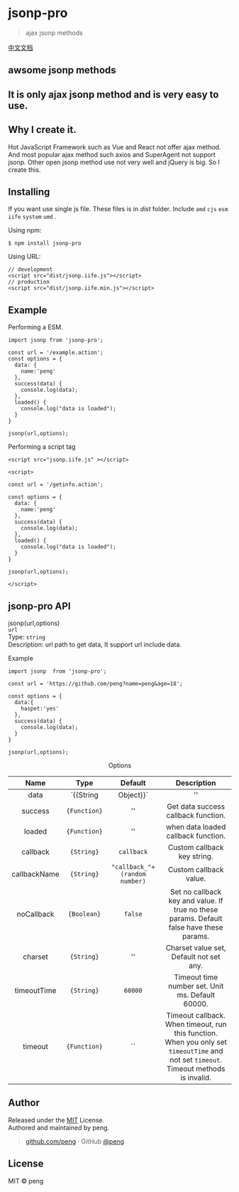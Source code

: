 # jsonp-pro

> ajax jsonp methods

[中文文档](https://github.com/peng/jsonp-pro/READMECN.md)

## awsome jsonp methods

## It is only ajax jsonp method and is very easy to use.

## Why I create it.

Hot JavaScript Framework such as Vue and React not offer ajax method. And most popular ajax method such axios and SuperAgent not support jsonp. Other open jsonp method use not very well and jQuery is big. So I create this.

## Installing

If you want use single js file. These files is in _dist_ folder. Include `amd` `cjs` `esm` `iife` `system` `umd` .

Using npm:

```
$ npm install jsonp-pro
```

Using URL:

```
// development
<script src="dist/jsonp.iife.js"></script>
// production
<script src="dist/jsonp.iife.min.js"></script>
```

## Example

Performing a ESM.

```
import jsonp from 'jsonp-pro';

const url = '/example.action';
const options = {
  data: {
    name:'peng'
  },
  success(data) {
    console.log(data);
  },
  loaded() {
    console.log("data is loaded");
  }
}

jsonp(url,options);
```

Performing a script tag

```
<script src="jsonp.iife.js" ></script>

<script>

const url = '/getinfo.action';

const options = {
  data: {
    name:'peng'
  },
  success(data) {
    console.log(data);
  },
  loaded() {
    console.log("data is loaded");
  }
}

jsonp(url,options);

</script>
```

## jsonp-pro API

jsonp(url,options)  
`url`  
Type: `string`  
Description: url path to get data, It support url include data.

Example

```
import jsonp  from 'jsonp-pro';

const url = 'https://github.com/peng?name=peng&age=18';

const options = {
  data:{
    haspet:'yes'
  },
  success(data) {
    console.log(data);
  }
}

jsonp(url,options);
```

<center>Options</center>

|     Name     |        Type         |   Default |      Description |
| :----------: | :-----------------: | :------------: | :-----------: |
|     data     | `{(String|Object)}` | '' | This data is data to send. Object format example: `{key1: value1 , key2: value2}` . String format example `"key1=value1&key2=value2"` |
|   success    |    `{Function}`     | '' | Get data success callback function. |
|    loaded    |    `{Function}`     | '' | when data loaded callback function.   |
|   callback   |     `{String}`      | `callback` | Custom callback key string.  |
| callbackName |     `{String}`      |  `"callback_"+(random number)` | Custom callback value. |
|  noCallback  |     `{Boolean}`     | `false` | Set no callback key and value. If true no these params. Default false have these params. |
|   charset    |     `{String}`      | '' | Charset value set, Default not set any. |
| timeoutTime  |     `{String}`      | `60000` | Timeout time number set. Unit ms. Default 60000. |
|   timeout    |    `{Function}`     | `` | Timeout callback. When timeout, run this function. When you only set `timeoutTime` and not set `timeout`. Timeout methods is invalid. |

<!-- ## Status -->

<!-- [![Commitizen friendly](https://img.shields.io/badge/commitizen-friendly-brightgreen.svg)](http://commitizen.github.io/cz-cli/) -->

## Author

Released under the [MIT](./LICENSE) License.<br>
Authored and maintained by peng.

> [github.com/peng](https://github.com/peng) · GitHub [@peng](https://github.com/peng)

## License

MIT &copy; peng

<!-- ## ajax jsonp method -->

<!-- ## has support -->
